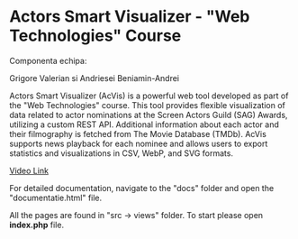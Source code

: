 # Actors Smart Visualizer - "Web Technologies" Course

Componenta echipa:

Grigore Valerian
si
Andriesei Beniamin-Andrei

Actors Smart Visualizer (AcVis) is a powerful web tool developed as part of the "Web Technologies" course. This tool provides flexible visualization of data related to actor nominations at the Screen Actors Guild (SAG) Awards, utilizing a custom REST API. Additional information about each actor and their filmography is fetched from The Movie Database (TMDb). AcVis supports news playback for each nominee and allows users to export statistics and visualizations in CSV, WebP, and SVG formats.

[Video Link](https://drive.google.com/file/d/1gxwSm0Yq9eSTbv7seuR0NuGG7lZzxbkV/view?usp=sharing)

For detailed documentation, navigate to the "docs" folder and open the "documentatie.html" file.

All the pages are found in "src -> views" folder. To start please open **index.php** file.
